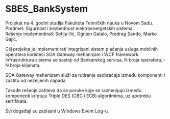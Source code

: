 # SBES_BankSystem

Projekat na 4. godini studija Fakulteta Tehničkih nauka u Novom Sadu.<br>
Predmet: Sigurnost i bezbednost elektroenergetskih sistema.<br>
Rešenje implementirali: Sofija Ilić, Ognjen Gatalo, Predrag Sando, Marko Gajić.

Cilj projekta je implementirati integrisani sistem plaćanja usluga mobilnih operatera koristeći SOA Gateway mehanizam i WCF framework.<br>
Infrastruktura sistema se sastoji od Bankarskog servisa, N broja operatera, i N broja klijenata.

SOA Gateway mehanizam služi za rutiranje saobraćaja između komponenti i zaštitu od neželjenih napada.

Takođe rešenje zahteva da se poruke koje se razmenjuju između komponenti kriptuju Triple DES (CBC i ECB) algoritmima, uz upotrebu sertifikata.

Svi događaji su zapisani u Windows Event Log-u.
